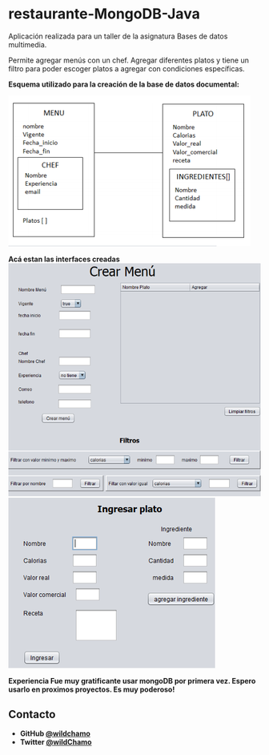 # restaurante-MongoDB-Java
Aplicación realizada para un taller de la asignatura Bases de datos multimedia. 


Permite agregar menús con un chef. Agregar diferentes platos y tiene un filtro para poder escoger platos a agregar con condiciones específicas.

<b>Esquema utilizado para la creación de la base de datos documental:<b>

![screenshot](/img/modelo.png)

<b>Acá estan las interfaces creadas<b>
  ![screenshot](/img/menu.png)
  ![screenshot](/img/platos.png)
  
<b>Experiencia <b> 
 Fue muy gratificante usar mongoDB por primera vez. Espero usarlo en proximos proyectos. Es muy poderoso!
  
  ## Contacto

- GitHub [@wildchamo](https://github.com/wildchamo)
- Twitter [@wildChamo](https://twitter.com/wildchamo)

